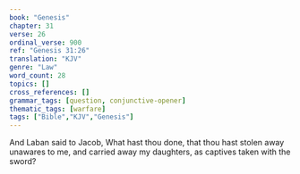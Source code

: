 ```yaml
---
book: "Genesis"
chapter: 31
verse: 26
ordinal_verse: 900
ref: "Genesis 31:26"
translation: "KJV"
genre: "Law"
word_count: 28
topics: []
cross_references: []
grammar_tags: [question, conjunctive-opener]
thematic_tags: [warfare]
tags: ["Bible","KJV","Genesis"]
---
```

And Laban said to Jacob, What hast thou done, that thou hast stolen away unawares to me, and carried away my daughters, as captives taken with the sword?
